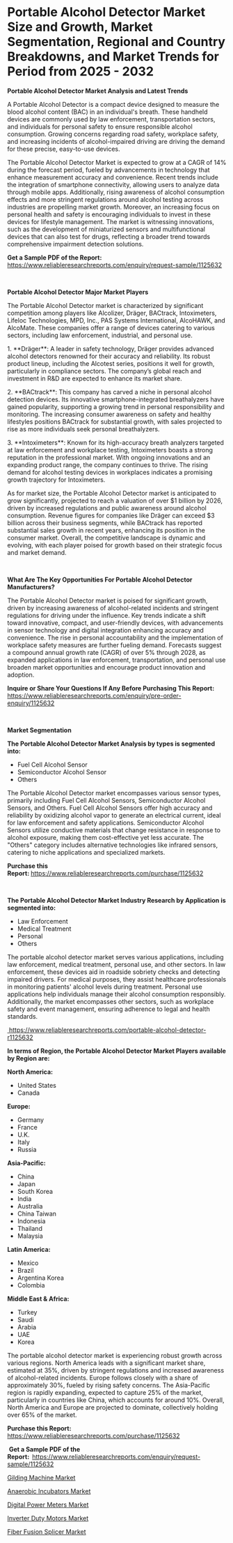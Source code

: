 <p><h1>Portable Alcohol Detector Market Size and Growth, Market Segmentation, Regional and Country Breakdowns, and Market Trends for Period from 2025 -  2032</h1></p><p><strong>Portable Alcohol Detector Market Analysis and Latest Trends</strong></p>
<p><p>A Portable Alcohol Detector is a compact device designed to measure the blood alcohol content (BAC) in an individual's breath. These handheld devices are commonly used by law enforcement, transportation sectors, and individuals for personal safety to ensure responsible alcohol consumption. Growing concerns regarding road safety, workplace safety, and increasing incidents of alcohol-impaired driving are driving the demand for these precise, easy-to-use devices.</p><p>The Portable Alcohol Detector Market is expected to grow at a CAGR of 14% during the forecast period, fueled by advancements in technology that enhance measurement accuracy and convenience. Recent trends include the integration of smartphone connectivity, allowing users to analyze data through mobile apps. Additionally, rising awareness of alcohol consumption effects and more stringent regulations around alcohol testing across industries are propelling market growth. Moreover, an increasing focus on personal health and safety is encouraging individuals to invest in these devices for lifestyle management. The market is witnessing innovations, such as the development of miniaturized sensors and multifunctional devices that can also test for drugs, reflecting a broader trend towards comprehensive impairment detection solutions.</p></p>
<p><strong>Get a Sample PDF of the Report:&nbsp;</strong> <a href="https://www.reliableresearchreports.com/enquiry/request-sample/1125632?utm_campaign=37&utm_medium=2&utm_source=Github&utm_content=ia&utm_term=15022025&utm_id=portable-alcohol-detector">https://www.reliableresearchreports.com/enquiry/request-sample/1125632</a></p>
<p>&nbsp;</p>
<p><strong>Portable Alcohol Detector Major Market Players</strong></p>
<p><p>The Portable Alcohol Detector market is characterized by significant competition among players like Alcolizer, Dräger, BACtrack, Intoximeters, Lifeloc Technologies, MPD, Inc., PAS Systems International, AlcoHAWK, and AlcoMate. These companies offer a range of devices catering to various sectors, including law enforcement, industrial, and personal use.</p><p>1. **Dräger**: A leader in safety technology, Dräger provides advanced alcohol detectors renowned for their accuracy and reliability. Its robust product lineup, including the Alcotest series, positions it well for growth, particularly in compliance sectors. The company’s global reach and investment in R&D are expected to enhance its market share.</p><p>2. **BACtrack**: This company has carved a niche in personal alcohol detection devices. Its innovative smartphone-integrated breathalyzers have gained popularity, supporting a growing trend in personal responsibility and monitoring. The increasing consumer awareness on safety and healthy lifestyles positions BACtrack for substantial growth, with sales projected to rise as more individuals seek personal breathalyzers.</p><p>3. **Intoximeters**: Known for its high-accuracy breath analyzers targeted at law enforcement and workplace testing, Intoximeters boasts a strong reputation in the professional market. With ongoing innovations and an expanding product range, the company continues to thrive. The rising demand for alcohol testing devices in workplaces indicates a promising growth trajectory for Intoximeters.</p><p>As for market size, the Portable Alcohol Detector market is anticipated to grow significantly, projected to reach a valuation of over $1 billion by 2026, driven by increased regulations and public awareness around alcohol consumption. Revenue figures for companies like Dräger can exceed $3 billion across their business segments, while BACtrack has reported substantial sales growth in recent years, enhancing its position in the consumer market. Overall, the competitive landscape is dynamic and evolving, with each player poised for growth based on their strategic focus and market demand.</p></p>
<p>&nbsp;</p>
<p><strong>What Are The Key Opportunities For Portable Alcohol Detector Manufacturers?</strong></p>
<p><p>The Portable Alcohol Detector market is poised for significant growth, driven by increasing awareness of alcohol-related incidents and stringent regulations for driving under the influence. Key trends indicate a shift toward innovative, compact, and user-friendly devices, with advancements in sensor technology and digital integration enhancing accuracy and convenience. The rise in personal accountability and the implementation of workplace safety measures are further fueling demand. Forecasts suggest a compound annual growth rate (CAGR) of over 5% through 2028, as expanded applications in law enforcement, transportation, and personal use broaden market opportunities and encourage product innovation and adoption.</p></p>
<p><strong>Inquire or Share Your Questions If Any Before Purchasing This Report:</strong> <a href="https://www.reliableresearchreports.com/enquiry/pre-order-enquiry/1125632?utm_campaign=37&utm_medium=2&utm_source=Github&utm_content=ia&utm_term=15022025&utm_id=portable-alcohol-detector">https://www.reliableresearchreports.com/enquiry/pre-order-enquiry/1125632</a></p>
<p>&nbsp;</p>
<p><strong>Market Segmentation</strong></p>
<p><strong>The Portable Alcohol Detector Market Analysis by types is segmented into:</strong></p>
<p><ul><li>Fuel Cell Alcohol Sensor</li><li>Semiconductor Alcohol Sensor</li><li>Others</li></ul></p>
<p><p>The Portable Alcohol Detector market encompasses various sensor types, primarily including Fuel Cell Alcohol Sensors, Semiconductor Alcohol Sensors, and Others. Fuel Cell Alcohol Sensors offer high accuracy and reliability by oxidizing alcohol vapor to generate an electrical current, ideal for law enforcement and safety applications. Semiconductor Alcohol Sensors utilize conductive materials that change resistance in response to alcohol exposure, making them cost-effective yet less accurate. The "Others" category includes alternative technologies like infrared sensors, catering to niche applications and specialized markets.</p></p>
<p><strong>Purchase this Report:&nbsp;</strong><a href="https://www.reliableresearchreports.com/purchase/1125632?utm_campaign=37&utm_medium=2&utm_source=Github&utm_content=ia&utm_term=15022025&utm_id=portable-alcohol-detector">https://www.reliableresearchreports.com/purchase/1125632</a></p>
<p>&nbsp;</p>
<p><strong>The Portable Alcohol Detector Market Industry Research by Application is segmented into:</strong></p>
<p><ul><li>Law Enforcement</li><li>Medical Treatment</li><li>Personal</li><li>Others</li></ul></p>
<p><p>The portable alcohol detector market serves various applications, including law enforcement, medical treatment, personal use, and other sectors. In law enforcement, these devices aid in roadside sobriety checks and detecting impaired drivers. For medical purposes, they assist healthcare professionals in monitoring patients' alcohol levels during treatment. Personal use applications help individuals manage their alcohol consumption responsibly. Additionally, the market encompasses other sectors, such as workplace safety and event management, ensuring adherence to legal and health standards.</p></p>
<p><a href="https://www.reliableresearchreports.com/portable-alcohol-detector-r1125632?utm_campaign=37&utm_medium=2&utm_source=Github&utm_content=ia&utm_term=15022025&utm_id=portable-alcohol-detector">&nbsp;https://www.reliableresearchreports.com/portable-alcohol-detector-r1125632</a></p>
<p><strong>In terms of Region, the Portable Alcohol Detector Market Players available by Region are:</strong></p>
<p>
    <p> <strong> North America: </strong>
        <ul>
            <li>United States</li>
            <li>Canada</li>
        </ul>
        </p> 
    <p> <strong> Europe: </strong>
        <ul>
            <li>Germany</li>
            <li>France</li>
            <li>U.K.</li>
            <li>Italy</li>
            <li>Russia</li>
        </ul>
        </p> 
    <p> <strong> Asia-Pacific: </strong>
        <ul>
            <li>China</li>
            <li>Japan</li>
            <li>South Korea</li>
            <li>India</li>
            <li>Australia</li>
            <li>China Taiwan</li>
            <li>Indonesia</li>
            <li>Thailand</li>
            <li>Malaysia</li>
        </ul>
        </p> 
    <p> <strong> Latin America: </strong>
        <ul>
            <li>Mexico</li>
            <li>Brazil</li>
            <li>Argentina Korea</li>
            <li>Colombia</li>
        </ul>
        </p> 
    <p> <strong> Middle East & Africa: </strong>
        <ul>
            <li>Turkey</li>
            <li>Saudi</li>
            <li>Arabia</li>
            <li>UAE</li>
            <li>Korea</li>
        </ul>
    </p>
    </p>
<p><p>The portable alcohol detector market is experiencing robust growth across various regions. North America leads with a significant market share, estimated at 35%, driven by stringent regulations and increased awareness of alcohol-related incidents. Europe follows closely with a share of approximately 30%, fueled by rising safety concerns. The Asia-Pacific region is rapidly expanding, expected to capture 25% of the market, particularly in countries like China, which accounts for around 10%. Overall, North America and Europe are projected to dominate, collectively holding over 65% of the market.</p></p>
<p><strong>Purchase this Report: </strong><a href="https://www.reliableresearchreports.com/purchase/1125632?utm_campaign=37&utm_medium=2&utm_source=Github&utm_content=ia&utm_term=15022025&utm_id=portable-alcohol-detector">https://www.reliableresearchreports.com/purchase/1125632</a></p>
<p>&nbsp;<strong>Get a Sample PDF of the Report:&nbsp;&nbsp;</strong><a href="https://www.reliableresearchreports.com/enquiry/request-sample/1125632?utm_campaign=37&utm_medium=2&utm_source=Github&utm_content=ia&utm_term=15022025&utm_id=portable-alcohol-detector">https://www.reliableresearchreports.com/enquiry/request-sample/1125632</a></p>
<p><strong></strong></p>
<p><p><a href="https://github.com/shadnfamoza/Market-Research-Report-List-1/blob/main/gilding-machine-market.md?utm_campaign=37&utm_medium=2&utm_source=Github&utm_content=ia&utm_term=15022025&utm_id=portable-alcohol-detector">Gilding Machine Market</a></p><p><a href="https://github.com/normiaooghe3/Market-Research-Report-List-1/blob/main/anaerobic-incubators-market.md?utm_campaign=37&utm_medium=2&utm_source=Github&utm_content=ia&utm_term=15022025&utm_id=portable-alcohol-detector">Anaerobic Incubators Market</a></p><p><a href="https://github.com/samesdufloiw/Market-Research-Report-List-1/blob/main/digital-power-meters-market.md?utm_campaign=37&utm_medium=2&utm_source=Github&utm_content=ia&utm_term=15022025&utm_id=portable-alcohol-detector">Digital Power Meters Market</a></p><p><a href="https://github.com/micbotam/Market-Research-Report-List-1/blob/main/inverter-duty-motors-market.md?utm_campaign=37&utm_medium=2&utm_source=Github&utm_content=ia&utm_term=15022025&utm_id=portable-alcohol-detector">Inverter Duty Motors Market</a></p><p><a href="https://github.com/swietanasso/Market-Research-Report-List-1/blob/main/fiber-fusion-splicer-market.md?utm_campaign=37&utm_medium=2&utm_source=Github&utm_content=ia&utm_term=15022025&utm_id=portable-alcohol-detector">Fiber Fusion Splicer Market</a></p></p>